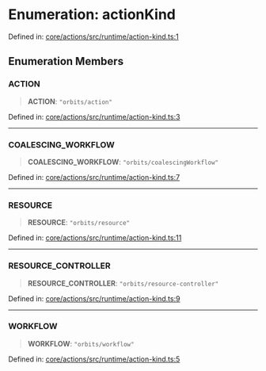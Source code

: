 # Enumeration: actionKind

Defined in: [core/actions/src/runtime/action-kind.ts:1](https://github.com/LaWebcapsule/orbits/blob/d6777e77541b2fbfeaf2842fc76fa5acb92d285a/core/actions/src/runtime/action-kind.ts#L1)

## Enumeration Members

### ACTION

> **ACTION**: `"orbits/action"`

Defined in: [core/actions/src/runtime/action-kind.ts:3](https://github.com/LaWebcapsule/orbits/blob/d6777e77541b2fbfeaf2842fc76fa5acb92d285a/core/actions/src/runtime/action-kind.ts#L3)

***

### COALESCING\_WORKFLOW

> **COALESCING\_WORKFLOW**: `"orbits/coalescingWorkflow"`

Defined in: [core/actions/src/runtime/action-kind.ts:7](https://github.com/LaWebcapsule/orbits/blob/d6777e77541b2fbfeaf2842fc76fa5acb92d285a/core/actions/src/runtime/action-kind.ts#L7)

***

### RESOURCE

> **RESOURCE**: `"orbits/resource"`

Defined in: [core/actions/src/runtime/action-kind.ts:11](https://github.com/LaWebcapsule/orbits/blob/d6777e77541b2fbfeaf2842fc76fa5acb92d285a/core/actions/src/runtime/action-kind.ts#L11)

***

### RESOURCE\_CONTROLLER

> **RESOURCE\_CONTROLLER**: `"orbits/resource-controller"`

Defined in: [core/actions/src/runtime/action-kind.ts:9](https://github.com/LaWebcapsule/orbits/blob/d6777e77541b2fbfeaf2842fc76fa5acb92d285a/core/actions/src/runtime/action-kind.ts#L9)

***

### WORKFLOW

> **WORKFLOW**: `"orbits/workflow"`

Defined in: [core/actions/src/runtime/action-kind.ts:5](https://github.com/LaWebcapsule/orbits/blob/d6777e77541b2fbfeaf2842fc76fa5acb92d285a/core/actions/src/runtime/action-kind.ts#L5)
